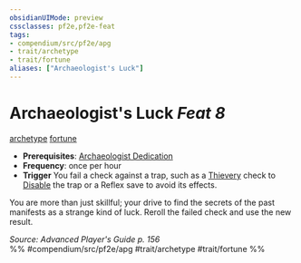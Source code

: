 ```yaml
---
obsidianUIMode: preview
cssclasses: pf2e,pf2e-feat
tags:
- compendium/src/pf2e/apg
- trait/archetype
- trait/fortune
aliases: ["Archaeologist's Luck"]
---
```

# Archaeologist's Luck  *Feat 8*  
[archetype](rules/traits/archetype.md "Archetype Feat Trait")  [fortune](rules/traits/fortune.md "Fortune Effect Trait")  

- **Prerequisites**: [Archaeologist Dedication](compendium/feats/archaeologist-dedication-apg.md)
- **Frequency**: once per hour
- **Trigger** You fail a check against a trap, such as a [Thievery](compendium/skills.md#Thievery) check to [Disable](rules/actions/disable-a-device.md) the trap or a Reflex save to avoid its effects.

You are more than just skillful; your drive to find the secrets of the past manifests as a strange kind of luck. Reroll the failed check and use the new result.

*Source: Advanced Player's Guide p. 156*  
%% #compendium/src/pf2e/apg #trait/archetype #trait/fortune %%